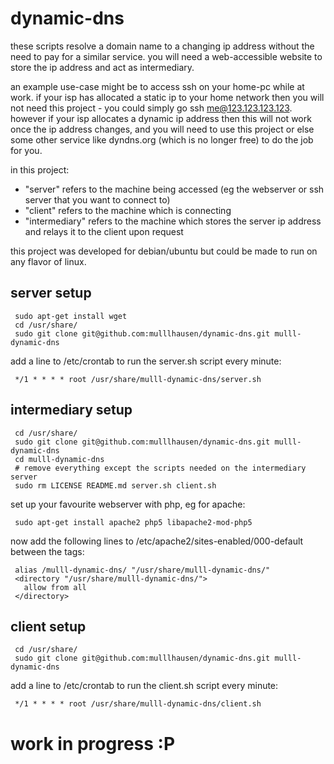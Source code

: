 dynamic-dns
===========

these scripts resolve a domain name to a changing ip address without the need
to pay for a similar service. you will need a web-accessible website to store
the ip address and act as intermediary.

an example use-case might be to access ssh on your home-pc while at work. if
your isp has allocated a static ip to your home network then you will not need
this project - you could simply go ssh me@123.123.123.123. however if your isp
allocates a dynamic ip address then this will not work once the ip address
changes, and you will need to use this project or else some other service like
dyndns.org (which is no longer free) to do the job for you.

in this project:
- "server" refers to the machine being accessed (eg the webserver or ssh server
that you want to connect to)
- "client" refers to the machine which is connecting
- "intermediary" refers to the machine which stores the server ip address and
relays it to the client upon request


this project was developed for debian/ubuntu but could be made to run on any
flavor of linux.


server setup
----------

     sudo apt-get install wget
     cd /usr/share/
     sudo git clone git@github.com:mulllhausen/dynamic-dns.git mulll-dynamic-dns

add a line to /etc/crontab to run the server.sh script every minute:

     */1 * * * * root /usr/share/mulll-dynamic-dns/server.sh


intermediary setup
----------

     cd /usr/share/
     sudo git clone git@github.com:mulllhausen/dynamic-dns.git mulll-dynamic-dns
     cd mulll-dynamic-dns
     # remove everything except the scripts needed on the intermediary server
     sudo rm LICENSE README.md server.sh client.sh

set up your favourite webserver with php, eg for apache:

     sudo apt-get install apache2 php5 libapache2-mod-php5

now add the following lines to /etc/apache2/sites-enabled/000-default between
the <virtualhost></virtualhost> tags:

     alias /mulll-dynamic-dns/ "/usr/share/mulll-dynamic-dns/"
     <directory "/usr/share/mulll-dynamic-dns/">
       allow from all
     </directory>


client setup
----------

     cd /usr/share/
     sudo git clone git@github.com:mulllhausen/dynamic-dns.git mulll-dynamic-dns

add a line to /etc/crontab to run the client.sh script every minute:

     */1 * * * * root /usr/share/mulll-dynamic-dns/client.sh

work in progress :P
===========
